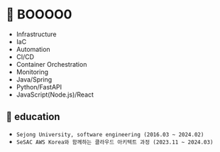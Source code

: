 # 👋 BOOOO0 

  - Infrastructure
  - IaC
  - Automation
  - CI/CD
  - Container Orchestration
  - Monitoring
  - Java/Spring
  - Python/FastAPI
  - JavaScript(Node.js)/React

📖 education
---
- `Sejong University, software engineering (2016.03 ~ 2024.02)`
- `SeSAC AWS Korea와 함께하는 클라우드 아키텍트 과정 (2023.11 ~ 2024.03)`




